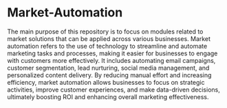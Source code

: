 # Market-Automation
The main purpose of this repository is to focus on modules related to market solutions that can be applied across various businesses.
Market automation refers to the use of technology to streamline and automate marketing tasks and processes, making it easier for businesses to engage with customers more effectively. It includes automating email campaigns, customer segmentation, lead nurturing, social media management, and personalized content delivery. By reducing manual effort and increasing efficiency, market automation allows businesses to focus on strategic activities, improve customer experiences, and make data-driven decisions, ultimately boosting ROI and enhancing overall marketing effectiveness.
